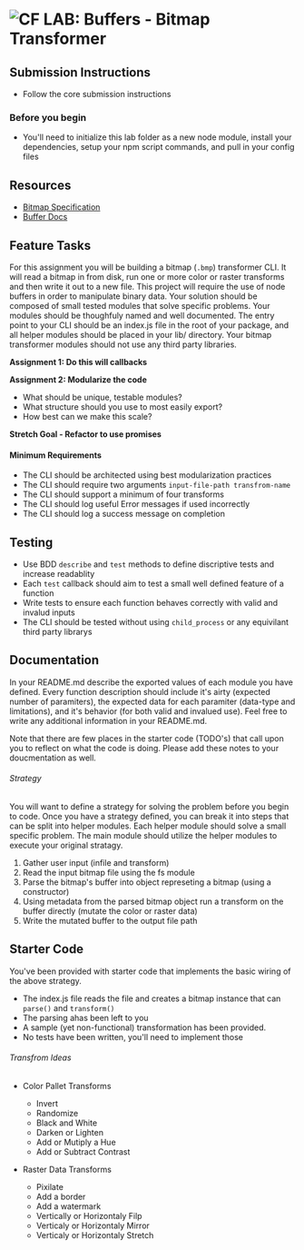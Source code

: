 ![CF](http://i.imgur.com/7v5ASc8.png) LAB: Buffers - Bitmap Transformer
=======================================================================

## Submission Instructions
* Follow the core submission instructions

### Before you begin
* You'll need to initialize this lab folder as a new node module, install your dependencies, setup your npm script commands, and pull in your config files

## Resources  
* [Bitmap Specification](https://en.wikipedia.org/wiki/BMP_file_format)
* [Buffer Docs](https://nodejs.org/api/buffer.html)


## Feature Tasks
For this assignment you will be building a bitmap (`.bmp`) transformer CLI. It will read a bitmap in from disk, run one or more color or raster transforms and then write it out to a new file. This project will require the use of node buffers in order to manipulate binary data. Your solution should be composed of small tested modules that solve specific problems. Your modules should be thoughfuly named and well documented. The entry point to your CLI should be an index.js file in the root of your package, and all helper modules should be placed in your lib/ directory. Your bitmap transformer modules should not use any third party libraries.

**Assignment 1: Do this will callbacks**

**Assignment 2: Modularize the code**
  * What should be unique, testable modules?
  * What structure should you use to most easily export?
  * How best can we make this scale?

**Stretch Goal - Refactor to use promises**

#### Minimum Requirements
* The CLI should be architected using best modularization practices
* The CLI should require two arguments `input-file-path transfrom-name`
* The CLI should support a minimum of four transforms
* The CLI should log useful Error messages if used incorrectly
* The CLI should log a success message on completion

## Testing 
* Use BDD `describe` and `test` methods to define discriptive tests and increase readablity
* Each `test` callback should aim to test a small well defined feature of a function
* Write tests to ensure each function behaves correctly with valid and invalud inputs
* The CLI should be tested without using `child_process` or any equivilant third party librarys

##  Documentation
In your README.md describe the exported values of each module you have defined. Every function description should include it's airty (expected number of paramiters), the expected data for each paramiter (data-type and limitations), and it's behavior (for both valid and invalued use). Feel free to write any additional information in your README.md.

Note that there are few places in the starter code (TODO's) that call upon you to reflect on what the code is doing. Please add these notes to your doucmentation as well.

###### Strategy
You will want to define a strategy for solving the problem before you begin to code. Once you have a strategy defined, you can break it into steps that can be split into helper modules. Each helper module should solve a small specific problem. The main module should utilize the helper modules to execute your original stratagy.

1. Gather user input (infile and transform)
1. Read the input bitmap file using the fs module
1. Parse the bitmap's buffer into object represeting a bitmap (using a constructor)
1. Using metadata from the parsed bitmap object run a transform on the buffer directly (mutate the color or raster data)
1. Write the mutated buffer to the output file path

## Starter Code
You've been provided with starter code that implements the basic wiring of the above strategy.
* The index.js file reads the file and creates a bitmap instance that can `parse()` and `transform()`
* The parsing ahas been left to you
* A sample (yet non-functional) transformation has been provided.
* No tests have been written, you'll need to implement those

###### Transfrom Ideas
* Color Pallet Transforms 
  * Invert 
  * Randomize
  * Black and White
  * Darken or Lighten
  * Add or Mutiply a Hue
  * Add or Subtract Contrast
  
* Raster Data Transforms
  * Pixilate
  * Add a border
  * Add a watermark
  * Vertically or Horizontaly Filp
  * Verticaly or Horizontaly Mirror
  * Verticaly or Horizontaly Stretch
